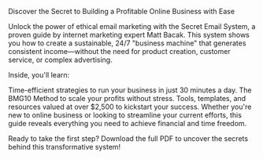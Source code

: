 Discover the Secret to Building a Profitable Online Business with Ease

Unlock the power of ethical email marketing with the Secret Email System, a proven guide by internet marketing expert Matt Bacak. This system shows you how to create a sustainable, 24/7 "business machine" that generates consistent income—without the need for product creation, customer service, or complex advertising.

Inside, you'll learn:

Time-efficient strategies to run your business in just 30 minutes a day.
The BMG10 Method to scale your profits without stress.
Tools, templates, and resources valued at over $2,500 to kickstart your success.
Whether you're new to online business or looking to streamline your current efforts, this guide reveals everything you need to achieve financial and time freedom.

Ready to take the first step? Download the full PDF to uncover the secrets behind this transformative system!
